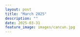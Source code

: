 ```yaml
---
layout: post
title: "March 2025"
description: ""
date: 2025-03-31
feature_image: images/cancun.jpg
---
```

